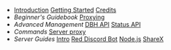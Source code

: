 * [Introduction](/introduction)
  [Getting Started](/getting-started)
  [Credits](/credits)
* *Beginner's Guidebook*
  [Proxying](/beginner/proxying)
* *Advanced Management*
  [DBH API](/)
  [Status API](/)
* *Commands*
  [Server proxy](/)
* *Server Guides*
  [Intro](/server/intro)
  [Red Discord Bot](/server/rdb)
  [Node.js](/server/nodejs)
  [ShareX](/server/sharex)
